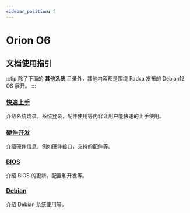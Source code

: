 ```yaml
---
sidebar_position: 5
---
```


# Orion O6

## 文档使用指引

:::tip
除了下面的 **其他系统** 目录外，其他内容都是围绕 Radxa 发布的 Debian12 OS 展开。
:::

### [快速上手](/orion/o6/getting-started)

介绍系统烧录，系统登录，配件使用等内容让用户能快速的上手使用。

### [硬件开发](/orion/o6/hardware-design)

介绍硬件信息，例如硬件接口，支持的配件等。

### [BIOS](/orion/o6/bios)

介绍 BIOS 的更新，配置和开发等。

### [Debian](/orion/o6/debian)

介绍 Debian 系统使用等。


